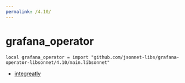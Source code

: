 ```yaml
---
permalink: /4.10/
---
```


# grafana_operator

```jsonnet
local grafana_operator = import "github.com/jsonnet-libs/grafana-operator-libsonnet/4.10/main.libsonnet"
```



* [integreatly](integreatly/index.md)